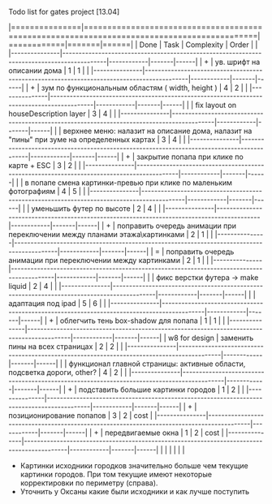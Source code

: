 Todo list for gates project [13.04]

|===============|===========================================================================================|============|=======|======|
|      Done     |                                            Task                                           | Complexity | Order |      |
|---------------|-------------------------------------------------------------------------------------------|------------|-------|------|
| +             | ув. шрифт на описании дома                                                                |          1 |     1 |      |
|---------------|-------------------------------------------------------------------------------------------|------------|-------|------|
| +             | зум по функциональным областям ( width, height )                                          |          4 |     2 |      |
|---------------|-------------------------------------------------------------------------------------------|------------|-------|------|
|               | fix layout on houseDescription layer                                                      |          3 |     4 |      |
|---------------|-------------------------------------------------------------------------------------------|------------|-------|------|
|               | верхнее меню: налазит на описание дома, налазит на "пины" при зуме на определенных картах |          3 |     4 |      |
|---------------|-------------------------------------------------------------------------------------------|------------|-------|------|
| +             | закрытие попапа при клике по карте + ESC                                                  |          3 |     2 |      |
|---------------|-------------------------------------------------------------------------------------------|------------|-------|------|
|               | в попапе смена картинки-превью при клике по маленьким фотографиям                         |          4 |     5 |      |
|---------------|-------------------------------------------------------------------------------------------|------------|-------|------|
|               | уменьшить футер по высоте                                                                 |          2 |     4 |      |
|---------------|-------------------------------------------------------------------------------------------|------------|-------|------|
| +             | поправить очередь анимации при переключении между планами этажа\картинками                |          2 |     1 |      |
|---------------|-------------------------------------------------------------------------------------------|------------|-------|------|
| =             | поправить очередь анимации при переключении между картинками                              |          2 |     1 |      |
|---------------|-------------------------------------------------------------------------------------------|------------|-------|------|
|               | фикс верстки футера -> make liquid                                                        |          2 |     4 |      |
|---------------|-------------------------------------------------------------------------------------------|------------|-------|------|
|               | адаптация под ipad                                                                        |          5 |     6 |      |
|---------------|-------------------------------------------------------------------------------------------|------------|-------|------|
| +             | облегчить тень box-shadow для попапа                                                      |          1 |     1 |      |
|---------------|-------------------------------------------------------------------------------------------|------------|-------|------|
| w8 for design | заменить пины на всех страницах                                                           |          2 |     2 |      |
|---------------|-------------------------------------------------------------------------------------------|------------|-------|------|
|               | функционал главной страницы: активные области, подсветка дороги, other?                   |          4 |     2 |      |
|---------------|-------------------------------------------------------------------------------------------|------------|-------|------|
| +             | подставить большие картинки городов                                                       |          1 |     2 |      |
|---------------|-------------------------------------------------------------------------------------------|------------|-------|------|
| +             | позиционирование попапов                                                                  |          3 |     2 | cost |
|---------------|-------------------------------------------------------------------------------------------|------------|-------|------|
| +             | передвигаемые окна                                                                        |          1 |     2 | cost |
|---------------|-------------------------------------------------------------------------------------------|------------|-------|------|
|               |                                                                                           |            |       |      |


* Картинки исходники городков значительно больше чем текущие картинки городов. При том текущие имеют некоторые корректировки по периметру (справа). 
* Уточнить у Оксаны какие были исходники и как лучше поступить